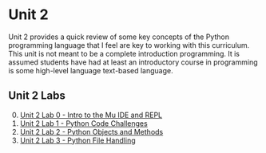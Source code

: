 # Unit 2

Unit 2 provides a quick review of some key concepts of the Python programming language that I feel 
are key to working with this curriculum.  This unit is not meant to be a complete introduction 
programming.  It is assumed students have had at least an introductory course in programming is 
some high-level language text-based language.

## Unit 2 Labs

0. [Unit 2 Lab 0 - Intro to the Mu IDE and REPL](Unit2L0/)
1. [Unit 2 Lab 1 - Python Code Challenges](Unit2L1/)
2. [Unit 2 Lab 2 - Python Objects and Methods](Unit2L2/)
3. [Unit 2 Lab 3 - Python File Handling](Unit2L3/)